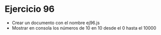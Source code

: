 # Ejercicio 96

* Crear un documento con el nombre ej96.js
* Mostrar en consola los números de 10 en 10 desde el 0 hasta el 10000
